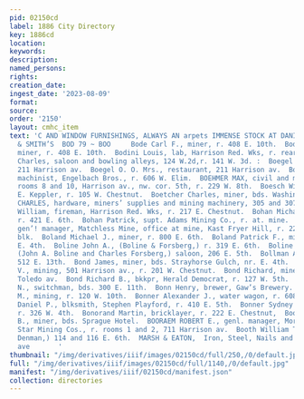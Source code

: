 ```yaml
---
pid: 02150cd
label: 1886 City Directory
key: 1886cd
location: 
keywords: 
description: 
named_persons: 
rights: 
creation_date: 
ingest_date: '2023-08-09'
format: 
source: 
order: '2150'
layout: cmhc_item
text: 'C AND WINDOW FURNISHINGS, ALWAYS AN arpets IMMENSE STOCK AT DANIELS, FISHER
  & SMITH’S  BOD 79 ~ BOO     Bode Carl F., miner, r. 408 E. 10th.  Bode Herman E.,
  miner, r. 408 E. 10th.  Bodini Louis, lab, Harrison Red. Wks, r. rear 119 W. 2d.  Boedecker
  Charles, saloon and bowling alleys, 124 W.2d,r. 141 W. 3d. :  Boegel Oscar O., r.
  211 Harrison av.  Boegel O. O. Mrs., restaurant, 211 Harrison av.  Boehler Charles,
  machinist, Engelbach Bros., r. 606 W. Elim.  BOEHMER MAX, civil and mining engineer,
  rooms 8 and 10, Harrison av., nw. cor. 5th, r. 229 W. 8th.  Boesch William, clk,
  E. Keppler, r. 105 W. Chestnut.  Boetcher Charles, miner, bds. Washington ITouse.  BOETTCHER
  CHARLES, hardware, miners’ supplies and mining machinery, 305 and 307 Harrison av.  Bogan
  William, fireman, Harrison Red. Wks, r. 217 E. Chestnut.  Bohan Michael, miner,
  r. 421 E. 6th.  Bohan Patrick, supt. Adams Mining Co., r. at. mine.  BOHN A. V.,
  gen’! manager, Matchless Mine, office at mine, Kast Fryer Hill, r. 22 DeMaineville
  blk.  Boland Michael J., miner, r. 800 E. 6th.  Boland Patrick F., miner, r. 520
  E. 4th.  Boline John A., (Boline & Forsberg,) r. 319 E. 6th.  Boline & Forsberg,
  (John A. Boline and Charles Forsberg,) saloon, 206 E. 5th.  Bollman Anna Mrs., r.
  512 E. 13th.  Bond James, miner, bds. Strayhorse Gulch, nr. E. 4th.  Bond Lucius
  V., mining, 501 Harrison av., r. 201 W. Chestnut.  Bond Richard, miner, r. 109 N.
  Toledo av.  Bond Richard B., bkkpr, Herald Democrat, r. 127 W. 5th.  Bondurant Thomas
  N., switchman, bds. 300 E. 11th.  Bonn Henry, brewer, Gaw’s Brewery.  Bonnell Dayton
  M., mining, r. 120 W. 10th.  Bonner Alexander J., water wagon, r. 608 E. 7th.  Bonner
  Daniel P., blksmith, Stephen Playford, r. 410 E. 5th.  Bonner Sydney N., mining,
  r. 326 W. 4th.  Bonorand Martin, bricklayer, r. 222 E. Chestnut,  Booker William
  B., miner, bds. Sprague Hotel.  BOORAEM ROBERT E., genl. manager, Morning and Evening
  Star Mining Cos., r. rooms 1 and 2, 711 Harrison av.  Booth William T., (Booth &
  Denman,) 114 and 116 E. 6th.  MARSH & EATON,  Iron, Steel, Nails and Belting, *sir‘zarsicon
  ave       '
thumbnail: "/img/derivatives/iiif/images/02150cd/full/250,/0/default.jpg"
full: "/img/derivatives/iiif/images/02150cd/full/1140,/0/default.jpg"
manifest: "/img/derivatives/iiif/02150cd/manifest.json"
collection: directories
---
```

